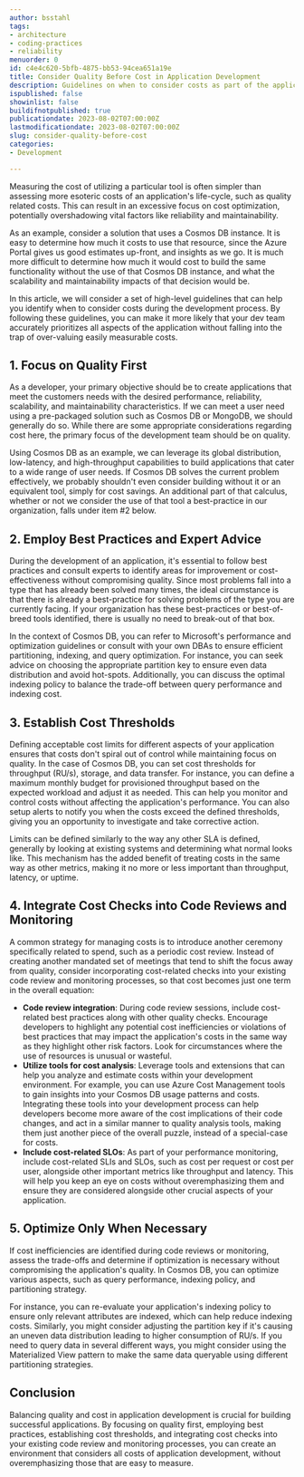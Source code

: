 ```yaml
---
author: bsstahl
tags:
- architecture
- coding-practices
- reliability
menuorder: 0
id: c4e4c620-5bfb-4875-bb53-94cea651a19e
title: Consider Quality Before Cost in Application Development
description: Guidelines on when to consider costs as part of the application development process
ispublished: false
showinlist: false
buildifnotpublished: true
publicationdate: 2023-08-02T07:00:00Z
lastmodificationdate: 2023-08-02T07:00:00Z
slug: consider-quality-before-cost
categories:
- Development

---
```

Measuring the cost of utilizing a particular tool is often simpler than assessing more esoteric costs of an application's life-cycle, such as quality related costs. This can result in an excessive focus on cost optimization, potentially overshadowing vital factors like reliability and maintainability.

As an example, consider a solution that uses a Cosmos DB instance. It is easy to determine how much it costs to use that resource, since the Azure Portal gives us good estimates up-front, and insights as we go. It is much more difficult to determine how much it would cost to build the same functionality without the use of that Cosmos DB instance, and what the scalability and maintainability impacts of that decision would be.

In this article, we will consider a set of high-level guidelines that can help you identify when to consider costs during the development process. By following these guidelines, you can make it more likely that your dev team accurately prioritizes all aspects of the application without falling into the trap of over-valuing easily measurable costs.

## 1. Focus on Quality First

As a developer, your primary objective should be to create applications that meet the customers needs with the desired performance, reliability, scalability, and maintainability characteristics. If we can meet a user need using a pre-packaged solution such as Cosmos DB or MongoDB, we should generally do so. While there are some appropriate considerations regarding cost here, the primary focus of the development team should be on quality.

Using Cosmos DB as an example, we can leverage its global distribution, low-latency, and high-throughput capabilities to build applications that cater to a wide range of user needs. If Cosmos DB solves the current problem effectively, we probably shouldn't even consider building without it or an equivalent tool, simply for cost savings. An additional part of that calculus, whether or not we consider the use of that tool a best-practice in our organization, falls under item #2 below.

## 2. Employ Best Practices and Expert Advice

During the development of an application, it's essential to follow best practices and consult experts to identify areas for improvement or cost-effectiveness without compromising quality. Since most problems fall into a type that has already been solved many times, the ideal circumstance is that there is already a best-practice for solving problems of the type you are currently facing. If your organization has these best-practices or best-of-breed tools identified, there is usually no need to break-out of that box.

In the context of Cosmos DB, you can refer to Microsoft's performance and optimization guidelines or consult with your own DBAs to ensure efficient partitioning, indexing, and query optimization. For instance, you can seek advice on choosing the appropriate partition key to ensure even data distribution and avoid hot-spots. Additionally, you can discuss the optimal indexing policy to balance the trade-off between query performance and indexing cost.

## 3. Establish Cost Thresholds

Defining acceptable cost limits for different aspects of your application ensures that costs don't spiral out of control while maintaining focus on quality. In the case of Cosmos DB, you can set cost thresholds for throughput (RU/s), storage, and data transfer. For instance, you can define a maximum monthly budget for provisioned throughput based on the expected workload and adjust it as needed. This can help you monitor and control costs without affecting the application's performance. You can also setup alerts to notify you when the costs exceed the defined thresholds, giving you an opportunity to investigate and take corrective action.

Limits can be defined similarly to the way any other SLA is defined, generally by looking at existing systems and determining what normal looks like. This mechanism has the added benefit of treating costs in the same way as other metrics, making it no more or less important than throughput, latency, or uptime.

## 4. Integrate Cost Checks into Code Reviews and Monitoring

A common strategy for managing costs is to introduce another ceremony specifically related to spend, such as a periodic cost review. Instead of creating another mandated set of meetings that tend to shift the focus away from quality, consider incorporating cost-related checks into your existing code review and monitoring processes, so that cost becomes just one term in the overall equation:

- **Code review integration**: During code review sessions, include cost-related best practices along with other quality checks. Encourage developers to highlight any potential cost inefficiencies or violations of best practices that may impact the application's costs in the same way as they highlight other risk factors. Look for circumstances where the use of resources is unusual or wasteful.
- **Utilize tools for cost analysis**: Leverage tools and extensions that can help you analyze and estimate costs within your development environment. For example, you can use Azure Cost Management tools to gain insights into your Cosmos DB usage patterns and costs. Integrating these tools into your development process can help developers become more aware of the cost implications of their code changes, and act in a similar manner to quality analysis tools, making them just another piece of the overall puzzle, instead of a special-case for costs.
- **Include cost-related SLOs**: As part of your performance monitoring, include cost-related SLIs and SLOs, such as cost per request or cost per user, alongside other important metrics like throughput and latency. This will help you keep an eye on costs without overemphasizing them and ensure they are considered alongside other crucial aspects of your application.

## 5. Optimize Only When Necessary

If cost inefficiencies are identified during code reviews or monitoring, assess the trade-offs and determine if optimization is necessary without compromising the application's quality. In Cosmos DB, you can optimize various aspects, such as query performance, indexing policy, and partitioning strategy.

For instance, you can re-evaluate your application's indexing policy to ensure only relevant attributes are indexed, which can help reduce indexing costs. Similarly, you might consider adjusting the partition key if it's causing an uneven data distribution leading to higher consumption of RU/s. If you need to query data in several different ways, you might consider using the Materialized View pattern to make the same data queryable using different partitioning strategies.

## Conclusion

Balancing quality and cost in application development is crucial for building successful applications. By focusing on quality first, employing best practices, establishing cost thresholds, and integrating cost checks into your existing code review and monitoring processes, you can create an environment that considers all costs of application development, without overemphasizing those that are easy to measure.
